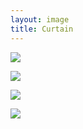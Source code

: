 ```yaml
---
layout: image
title: Curtain
---
```

![](/img/IMG_1445.jpg)

![](/img/IMG_1446.jpg)

![](/img/IMG_1447.jpg)

![](/img/IMG_1448.jpg)


